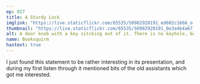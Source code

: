 ```yaml
---
ep: 027
title: A Sturdy Lock
imglink: "https://live.staticflickr.com/65535/50982920191_ed602c1666_o.jpg"
thumbnail: "https://live.staticflickr.com/65535/50982920191_0e3a4b4a67_q.jpg"
alt: A door knob with a key sitcking out of it. There is no keyhole, but blood drips off of the doorknob.
name: Booksquirm
hastext: true
---
```

I just found this statement to be rather interesting in its presentation, and during my first listen through it mentioned bits of the old assistants which got me interested.